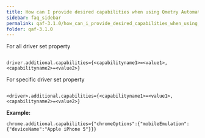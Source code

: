 ```yaml
---
title: How can I provide desired capabilities when using Qmetry Automation Framework?
sidebar: faq_sidebar
permalink: qaf-3.1.0/how_can_i_provide_desired_capabilities_when_using_qas.html
folder: qaf-3.1.0
---
```


For all driver set property 

```properties

driver.additional.capabilities={<capabilityname1>=<value1>,<capabilityname2>=<value2>}

```

For specific driver set property 

```properties

<driver>.additional.capabilities={<capabilityname1>=<value1>,<capabilityname2>=<value2>}

```

**Example:**

```properties
chrome.additional.capabilities={"chromeOptions":{"mobileEmulation":{"deviceName":"Apple iPhone 5"}}}
```

